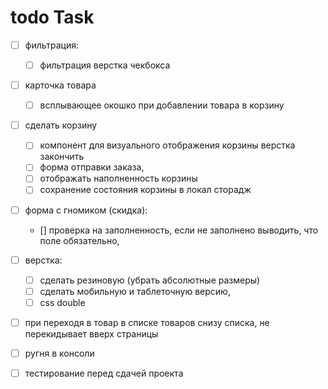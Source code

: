 # todo Task
- [ ] фильтрация:
    - [ ] фильтрация верстка чекбокса
- [ ] карточка товара
    - [ ] всплывающее окошко при добавлении товара в корзину
- [ ] сделать корзину   
    - [ ] компонент для визуального отображения корзины верстка закончить
    - [ ] форма отправки заказа,
    - [ ] отображать наполненность корзины
    - [ ] сохранение состояния корзины в локал сторадж
- [ ] форма с гномиком (скидка):
    - [] проверка на заполненность, если не заполнено выводить, что поле обязательно,
- [ ] верстка:
    - [ ] сделать резиновую (убрать абсолютные размеры)
    - [ ] сделать мобильную и таблеточную версию,
    - [ ] css double
- [ ] при переходя в товар в списке товаров снизу списка, не перекидывает вверх страницы
- [ ] ругня в консоли
- [ ] тестирование перед сдачей проекта


